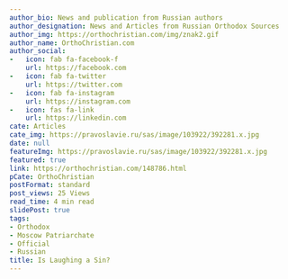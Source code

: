 ```yaml
---
author_bio: News and publication from Russian authors
author_designation: News and Articles from Russian Orthodox Sources
author_img: https://orthochristian.com/img/znak2.gif
author_name: OrthoChristian.com
author_social:
-   icon: fab fa-facebook-f
    url: https://facebook.com
-   icon: fab fa-twitter
    url: https://twitter.com
-   icon: fab fa-instagram
    url: https://instagram.com
-   icon: fas fa-link
    url: https://linkedin.com
cate: Articles
cate_img: https://pravoslavie.ru/sas/image/103922/392281.x.jpg
date: null
featureImg: https://pravoslavie.ru/sas/image/103922/392281.x.jpg
featured: true
link: https://orthochristian.com/148786.html
pCate: OrthoChristian
postFormat: standard
post_views: 25 Views
read_time: 4 min read
slidePost: true
tags:
- Orthodox
- Moscow Patriarchate
- Official
- Russian
title: Is Laughing a Sin?
---
```

